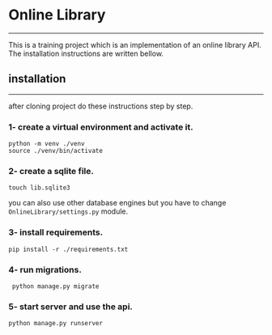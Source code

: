 #  Online Library
***

This is a training project which is an implementation of an online library API. The installation instructions are written bellow.

## installation
- - - 
 after cloning project do these instructions step by step.
###  1-  create a virtual environment and activate it.
```
python -m venv ./venv
source ./venv/bin/activate 
```
### 2- create a sqlite file.
``` touch lib.sqlite3 ```  
  
you can also use other database engines but you have to change `OnlineLibrary/settings.py` module.
 
### 3- install requirements.
``` pip install -r ./requirements.txt ```
### 4- run migrations.
``` python manage.py migrate```
### 5- start server and use the api.
``` python manage.py runserver ```
